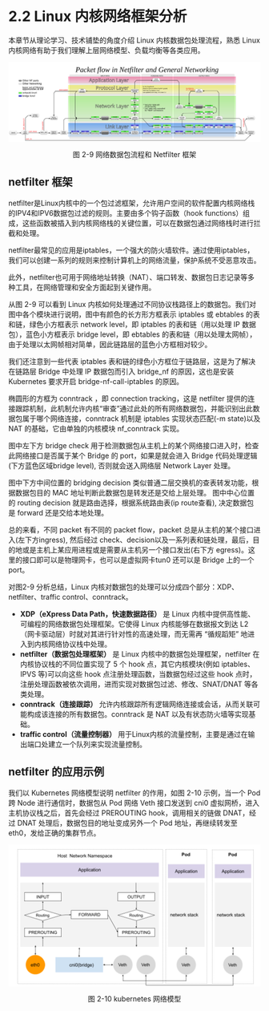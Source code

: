 # 2.2 Linux 内核网络框架分析

本章节从理论学习、技术铺垫的角度介绍 Linux 内核数据包处理流程，熟悉 Linux 内核网络有助于我们理解上层网络模型、负载均衡等各类应用。

<div  align="center">
	<img src="../assets/Netfilter-packet-flow.svg" width = "800"  align=center />
	<p>图 2-9 网络数据包流程和 Netfilter 框架</p>
</div>

## netfilter 框架

netfilter是Linux内核中的一个包过滤框架，允许用户空间的软件配置内核网络栈的IPV4和IPV6数据包过滤的规则。主要由多个钩子函数（hook functions）组成，这些函数被插入到内核网络栈的关键位置，可以在数据包通过网络栈时进行拦截和处理。

netfilter最常见的应用是iptables，一个强大的防火墙软件。通过使用iptables，我们可以创建一系列的规则来控制计算机上的网络流量，保护系统不受恶意攻击。

此外，netfilter也可用于网络地址转换（NAT）、端口转发、数据包日志记录等多种工具，在网络管理和安全方面起到关键作用。



从图 2-9 可以看到 Linux 内核如何处理通过不同协议栈路径上的数据包。我们对图中各个模块进行说明，图中有颜色的长方形方框表示 iptables 或 ebtables 的表和链，绿色小方框表示 network level，即 iptables 的表和链（用以处理 IP 数据包），蓝色小方框表示 bridge level，即 ebtables 的表和链（用以处理太网帧），由于处理以太网帧相对简单，因此链路层的蓝色小方框相对较少。

我们还注意到一些代表 iptables 表和链的绿色小方框位于链路层，这是为了解决在链路层 Bridge 中处理 IP 数据包而引入 bridge_nf 的原因，这也是安装 Kubernetes 要求开启 bridge-nf-call-iptables 的原因。

椭圆形的方框为 conntrack ，即 connection tracking，这是 netfilter 提供的连接跟踪机制，此机制允许内核“审查”通过此处的所有网络数据包，并能识别出此数据包属于哪个网络连接，conntrack 机制是 iptables 实现状态匹配(-m state)以及 NAT 的基础，它由单独的内核模块 nf_conntrack 实现。

图中左下方 bridge check 用于检测数据包从主机上的某个网络接口进入时，检查此网络接口是否属于某个 Bridge 的 port，如果是就会进入 Bridge 代码处理逻辑(下方蓝色区域bridge level), 否则就会送入网络层 Network Layer 处理。

图中下方中间位置的 bridging decision 类似普通二层交换机的查表转发功能，根据数据包目的 MAC 地址判断此数据包是转发还是交给上层处理。
图中中心位置的 routing decision 就是路由选择，根据系统路由表(ip route查看), 决定数据包是 forward 还是交给本地处理。

总的来看，不同 packet 有不同的 packet flow，packet 总是从主机的某个接口进入(左下方ingress), 然后经过 check、decision以及一系列表和链处理，最后，目的地或是主机上某应用进程或是需要从主机另一个接口发出(右下方 egress)。这里的接口即可以是物理网卡，也可以是虚拟网卡tun0 还可以是 Bridge 上的一个 port。


对图2-9 分析总结，Linux 内核对数据包的处理可以分成四个部分：XDP、netfilter、traffic control、conntrack。

- **XDP（eXpress Data Path，快速数据路径）** 是 Linux 内核中提供高性能、可编程的网络数据包处理框架。它使得 Linux 内核能够在数据报文到达 L2（网卡驱动层）时就对其进行针对性的高速处理，而无需再 “循规蹈矩” 地进入到内核网络协议栈中处理。
- **netfilter（数据包处理框架）** 是 Linux 内核中的数据包处理框架，netfilter 在内核协议栈的不同位置实现了 5 个 hook 点，其它内核模块(例如 iptables、IPVS 等)可以向这些 hook 点注册处理函数，当数据包经过这些 hook 点时，注册处理函数被依次调用，进而实现对数据包过滤、修改、SNAT/DNAT 等各类处理。
- **conntrack（连接跟踪）** 允许内核跟踪所有逻辑网络连接或会话，从而关联可能构成该连接的所有数据包。conntrack 是 NAT 以及有状态防火墙等实现基础。
- **traffic control（流量控制器）** 用于Linux内核的流量控制，主要是通过在输出端口处建立一个队列来实现流量控制。


## netfilter 的应用示例

我们以 Kubernetes 网络模型说明 netfilter 的作用，如图 2-10 示例，当一个 Pod 跨 Node 进行通信时，数据包从 Pod 网络 Veth 接口发送到 cni0 虚拟网桥，进入主机协议栈之后，首先会经过 PREROUTING hook，调用相关的链做 DNAT，经过 DNAT 处理后，数据包目的地址变成另外一个 Pod 地址，再继续转发至 eth0，发给正确的集群节点。

<div  align="center">
	<img src="../assets/netfilter-k8s.png" width = "550"  align=center />
	<p>图 2-10 kubernetes 网络模型</p>
</div>


